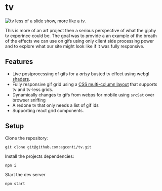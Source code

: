 # tv
![tv]()
less of a slide show, more like a tv.

This is more of an art project then a serious perspective of what the giphy tv experince could be. The goal was to provide a an example of the breath of the effects we can use on gifs using only client side processing power and to explore what our site might look like if it was fully responsive.

## Features
- Live postprocessing of gifs for a _artsy_ busted tv effect using webgl [shaders](https://github.com/agconti/tv/blob/master/src/tv/TVShader.js).
- Fully responsive gif grid using a [CSS multi-column layout](https://developer.mozilla.org/en-US/docs/Web/CSS/CSS_Columns/Using_multi-column_layouts) that supports tv and tv-less grids.
- Dynamically changes to gifs from webps for mobile using `srcSet` over browser sniffing
- A redone tv that only needs a list of gif ids
- Supporting react grid components.

## Setup

Clone the repository:
```
git clone git@github.com:agconti/tv.git
```

Install the projects dependencies:
```
npm i
```

Start the dev server
```
npm start
```
